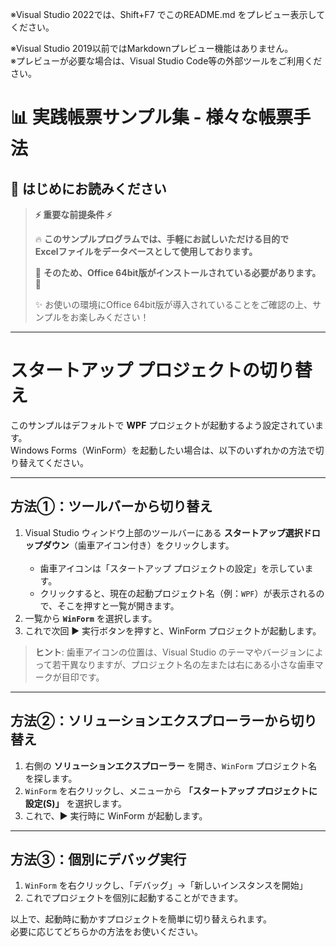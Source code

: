※Visual Studio 2022では、Shift+F7 でこのREADME.md をプレビュー表示してください。

※Visual Studio 2019以前ではMarkdownプレビュー機能はありません。  
※プレビューが必要な場合は、Visual Studio Code等の外部ツールをご利用ください。
<br>

# 📊 実践帳票サンプル集 - 様々な帳票手法

## 🎯 はじめにお読みください

> **⚡ 重要な前提条件 ⚡**  
> 
> 🔥 **このサンプルプログラムでは、手軽にお試しいただける目的で  
> Excelファイルをデータベースとして使用しております。**  
> 
> 💎 **そのため、Office 64bit版がインストールされている必要があります。** 💎
> 
> ✨ お使いの環境にOffice 64bit版が導入されていることをご確認の上、サンプルをお楽しみください！

---

# スタートアップ プロジェクトの切り替え

このサンプルはデフォルトで **WPF** プロジェクトが起動するよう設定されています。  
Windows Forms（WinForm）を起動したい場合は、以下のいずれかの方法で切り替えてください。

---

## 方法①：ツールバーから切り替え
1. Visual Studio ウィンドウ上部のツールバーにある **スタートアップ選択ドロップダウン**（歯車アイコン付き）をクリックします。  
   <br/>  
   - 歯車アイコンは「スタートアップ プロジェクトの設定」を示しています。  
   - クリックすると、現在の起動プロジェクト名（例：`WPF`）が表示されるので、そこを押すと一覧が開きます。  
2. 一覧から **`WinForm`** を選択します。  
3. これで次回 ▶ 実行ボタンを押すと、WinForm プロジェクトが起動します。

> **ヒント**: 歯車アイコンの位置は、Visual Studio のテーマやバージョンによって若干異なりますが、プロジェクト名の左または右にある小さな歯車マークが目印です。

---

## 方法②：ソリューションエクスプローラーから切り替え
1. 右側の **ソリューションエクスプローラー** を開き、`WinForm` プロジェクト名を探します。  
2. `WinForm` を右クリックし、メニューから **「スタートアップ プロジェクトに設定(S)」** を選択します。  
3. これで、▶ 実行時に WinForm が起動します。

---

## 方法③：個別にデバッグ実行
1. `WinForm` を右クリックし、「デバッグ」→「新しいインスタンスを開始」  
2. これでプロジェクトを個別に起動することができます。  
>

以上で、起動時に動かすプロジェクトを簡単に切り替えられます。  
必要に応じてどちらかの方法をお使いください。